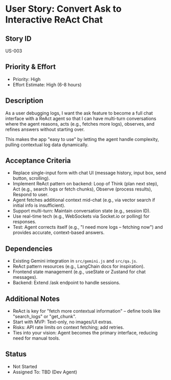# User Story: Convert Ask to Interactive ReAct Chat

## Story ID
US-003

## Priority & Effort
- Priority: High
- Effort Estimate: High (6-8 hours)

## Description
As a user debugging logs, I want the ask feature to become a full chat interface with a ReAct agent so that I can have multi-turn conversations where the agent reasons, acts (e.g., fetches more logs), observes, and refines answers without starting over.

This makes the app "easy to use" by letting the agent handle complexity, pulling contextual log data dynamically.

## Acceptance Criteria
- Replace single-input form with chat UI (message history, input box, send button, scrolling).
- Implement ReAct pattern on backend: Loop of Think (plan next step), Act (e.g., search logs or fetch chunks), Observe (process results), Respond to user.
- Agent fetches additional context mid-chat (e.g., via vector search if initial info is insufficient).
- Support multi-turn: Maintain conversation state (e.g., session ID).
- Use real-time tech (e.g., WebSockets via Socket.io or polling) for responses.
- Test: Agent corrects itself (e.g., "I need more logs – fetching now") and provides accurate, context-based answers.

## Dependencies
- Existing Gemini integration in `src/gemini.js` and `src/qa.js`.
- ReAct pattern resources (e.g., LangChain docs for inspiration).
- Frontend state management (e.g., useState or Zustand for chat messages).
- Backend: Extend /ask endpoint to handle sessions.

## Additional Notes
- ReAct is key for "fetch more contextual information" – define tools like "search_logs" or "get_chunk".
- Start with MVP: Text-only, no images/UI extras.
- Risks: API rate limits on context fetching; add retries.
- Ties into your vision: Agent becomes the primary interface, reducing need for manual tools.

## Status
- Not Started
- Assigned To: TBD (Dev Agent) 